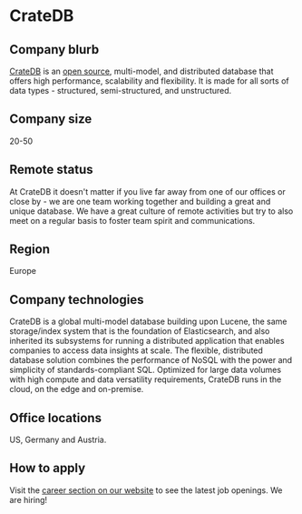 # CrateDB

## Company blurb

[CrateDB](https://cratedb.com) is an [open source](https://github.com/crate/crate), multi-model, and distributed database that offers high performance, scalability and flexibility. It is made for all sorts of data types - structured, semi-structured, and unstructured. 

## Company size

20-50

## Remote status

At CrateDB it doesn't matter if you live far away from one of our offices or close by - we are one team working together and building a great and unique database. We have a great culture of remote activities but try to also meet on a regular basis to foster team spirit and communications. 

## Region

Europe

## Company technologies

CrateDB is a global multi-model database building upon Lucene, the same storage/index system that is the foundation of Elasticsearch, and also inherited its subsystems for running a distributed application that enables companies to access data insights at scale. The flexible, distributed database solution combines the performance of NoSQL with the power and simplicity of standards-compliant SQL. Optimized for large data volumes with high compute and data versatility requirements, CrateDB runs in the cloud, on the edge and on-premise. 

## Office locations

US, Germany and Austria.

## How to apply

Visit the [career section on our website](https://cratedb.com/company/career) to see the latest job openings. We are hiring!
